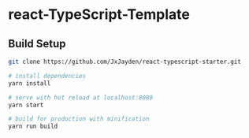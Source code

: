 # react-TypeScript-Template

## Build Setup

```bash
git clone https://github.com/JxJayden/react-typescript-starter.git

# install dependencies
yarn install

# serve with hot reload at localhost:8080
yarn start

# build for production with minification
yarn run build
```

